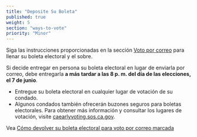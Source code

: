 ```yaml
---
title: "Deposite Su Boleta"
published: true
weight: 5
section: "ways-to-vote"
priority: "Minor"
---
```


Siga las instrucciones proporcionadas en la sección [Voto por correo](#menu-item-voto-por-correo) para llenar su boleta electoral y el sobre. 

Si decide entregar en persona su boleta electoral en lugar de enviarla por correo, debe entregarla **a más tardar a las 8 p. m. del día de las elecciones, el 7 de junio**.
- Entregue su boleta electoral en cualquier lugar de votación de su condado.
- Algunos condados también ofrecerán buzones seguros para boletas electorales. 
Para obtener más información y consultar los lugares de votación, visite [caearlyvoting.sos.ca.gov](https://caearlyvoting.sos.ca.gov/).

Vea [Cómo devolver su boleta electoral para voto por correo marcada](https://www.youtube.com/watch?v=hFH3YZrhBag&feature=youtu.be)


